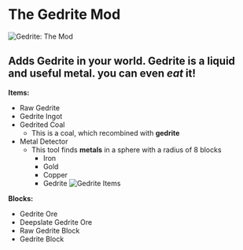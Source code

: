 # The Gedrite Mod
![Gedrite: The Mod](https://i.imgur.com/JP0yLG7.png)

## Adds Gedrite in your world. Gedrite is a liquid and useful metal. you can even _eat_ it!

__Items:__
+ Raw Gedrite
+ Gedrite Ingot
+ Gedrited Coal
  + This is a coal, which recombined with __gedrite__
+ Metal Detector
  + This tool finds __metals__ in a sphere with a radius of 8 blocks
    + Iron
    + Gold
    + Copper
    + Gedrite
![Gedrite Items](https://i.imgur.com/7UEMRxx.png)

__Blocks:__
+ Gedrite Ore
+ Deepslate Gedrite Ore
+ Raw Gedrite Block
+ Gedrite Block
